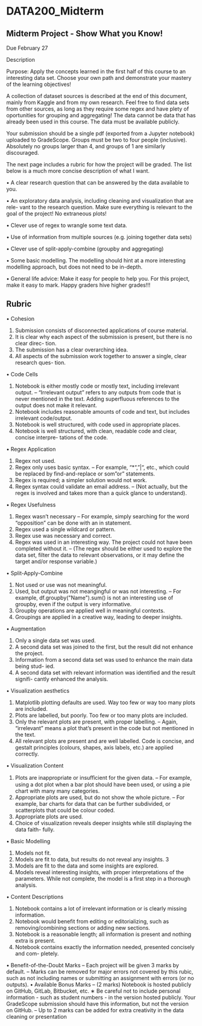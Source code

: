 # DATA200_Midterm
## Midterm Project - Show What you Know!
Due February 27

Description

Purpose: Apply the concepts learned in the first half of this course to an interesting data set.
Choose your own path and demonstrate your mastery of the learning objectives!

A collection of dataset sources is described at the end of this document, mainly from Kaggle
and from my own research. Feel free to find data sets from other sources, as long as they require
some regex and have plety of oportunities for grouping and aggregating! The data cannot be
data that has already been used in this course. The data must be available publicly.

Your submission should be a single pdf (exported from a Jupyter notebook) uploaded to
GradeScope. Groups must be two to four people (inclusive). Absolutely no groups larger than
4, and groups of 1 are similarly discouraged.

The next page includes a rubric for how the project will be graded. The list below is a much
more concise description of what I want.

• A clear research question that can be answered by the data available to you.

• An exploratory data analysis, including cleaning and visualization that are rele-
vant to the research question. Make sure everything is relevant to the goal of the project!
No extraneous plots!

• Clever use of regex to wrangle some text data.

• Use of information from multiple sources (e.g. joining together data sets)

• Clever use of split-apply-combine (groupby and aggregating)

• Some basic modelling. The modelling should hint at a more interesting modelling
approach, but does not need to be in-depth.

• General life advice: Make it easy for people to help you. For this project, make it easy
to mark. Happy graders hive higher grades!!!

## Rubric
• Cohesion
1. Submission consists of disconnected applications of course material.
2. It is clear why each aspect of the submission is present, but there is no clear direc-
tion.
3. The submission has a clear overarching idea.
4. All aspects of the submission work together to answer a single, clear research ques-
tion.

• Code Cells
1. Notebook is either mostly code or mostly text, including irrelevant output.
– “Irrelevant output” refers to any outputs from code that is never mentioned in
the text. Adding superfluous references to the output does not make it relevant.
2. Notebook includes reasonable amounts of code and text, but includes irrelevant
code/output.
3. Notebook is well structured, with code used in appropriate places.
4. Notebook is well structured, with clean, readable code and clear, concise interpre-
tations of the code.

• Regex Application
1. Regex not used.
2. Regex only uses basic syntax.
– For example, “*“,”|“, etc., which could be replaced by find-and-replace or
som”or” statements.
3. Regex is required; a simpler solution would not work.
4. Regex syntax could validate an email address.
– (Not actually, but the regex is involved and takes more than a quick glance to
understand).

• Regex Usefulness
1. Regex wasn’t necessary
– For example, simply searching for the word “opposition” can be done with an
in statement.
2. Regex used a single wildcard or pattern.
3. Regex use was necessary and correct.
4. Regex was used in an interesting way. The project could not have been completed
without it.
– (The regex should be either used to explore the data set, filter the data to relevant
observations, or it may define the target and/or response variable.)

• Split-Apply-Combine
1. Not used or use was not meaningful.
2. Used, but output was not meangingful or was not interesting.
– For example, df.groupby("Name").sum() is not an interesting use of groupby,
even if the output is very informative.
3. Groupby operations are applied well in meaningful contexts.
4. Groupings are applied in a creative way, leading to deeper insights.

• Augmentation
1. Only a single data set was used.
2. A second data set was joined to the first, but the result did not enhance the project.
3. Information from a second data set was used to enhance the main data being stud-
ied.
4. A second data set with relevant information was identified and the result signifi-
cantly enhanced the analysis.

• Visualization aesthetics
1. Matplotlib plotting defaults are used. Way too few or way too many plots are
included.
2. Plots are labelled, but poorly. Too few or too many plots are included.
3. Only the relevant plots are present, with proper labelling.
– Again, “irrelevant” means a plot that’s present in the code but not mentioned
in the text.
4. All relevant plots are present and are well labelled. Code is concise, and gestalt
principles (colours, shapes, axis labels, etc.) are applied correctly.

• Visualization Content
1. Plots are inappropriate or insuﬀicient for the given data.
– For example, using a dot plot when a bar plot should have been used, or using
a pie chart with many many categories.
2. Appropriate plots are used, but do not show the whole picture.
– For example, bar charts for data that can be further subdivided, or scatterplots
that could be colour coded.
3. Appropriate plots are used.
4. Choice of visualization reveals deeper insights while still displaying the data faith-
fully.

• Basic Modelling
1. Models not fit.
2. Models are fit to data, but results do not reveal any insights.
3
3. Models are fit to the data and some insights are explored.
4. Models reveal interesting insights, with proper interpretations of the parameters.
While not complete, the model is a first step in a thorough analysis.

• Content Descriptions
1. Notebook contains a lot of irrelevant information or is clearly missing information.
2. Notebook would benefit from editing or editorializing, such as removing/combining
sections or adding new sections.
3. Notebook is a reasonable length; all information is present and nothing extra is
present.
4. Notebook contains exactly the information needed, presented concisely and com-
pletely.

• Benefit-of-the-Doubt Marks
– Each project will be given 3 marks by default.
– Marks can be removed for major errors not covered by this rubic, such as not
including names or submitting an assignment with errors (or no outputs).
• Available Bonus Marks
– (2 marks) Notebook is hosted publicly on GitHub, GitLab, Bitbucket, etc.
∗ Be careful not to include personal information - such as student numbers -
in the version hosted publicly. Your GradeScope submission should have this
information, but not the version on GitHub.
– Up to 2 marks can be added for extra creativity in the data cleaning or presentation
